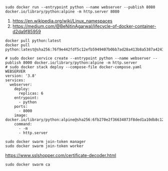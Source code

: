 ```
sudo docker run --entrypoint python --name webserver --publish 8080 docker.io/library/python:alpine -m http.server 8080
```
1. https://en.wikipedia.org/wiki/Linux_namespaces
2. https://medium.com/@BeNitinAgarwal/lifecycle-of-docker-container-d2da9f85959

```
docker pull python:latest
docker pull python:latest@sha256:76f9e442fdf5c12efb5949407b0bb7ad28a413b8a5387a4243b1d43a14654060
```
```
# sudo docker service create --entrypoint python --name webserver --publish 8000 docker.io/library/python:alpine -m http.server
# sudo docker stack deploy --compose-file docker-compose.yaml WEBSERVER
version: '3.8'
services:
  webserver:
    deploy:
      replicas: 6
    entrypoint:
      - python
    ports:
      - 8000
    image: docker.io/library/python:alpine@sha256:6fb270e2f36634073f8ded1a10db8c12ce5d10bc28756c47ac41eaa2920b09a1
    command:
      - -m
      - http.server
```
```
sudo docker swarm join-token manager
sudo docker swarm join-token worker
```
https://www.sslshopper.com/certificate-decoder.html
```
sudo docker swarm ca
```
